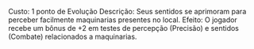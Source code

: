 Custo: 1 ponto de Evolução
Descrição: Seus sentidos se aprimoram para perceber facilmente maquinarias presentes no local.
Efeito: O jogador recebe um bônus de +2 em testes de percepção (Precisão) e sentidos (Combate) relacionados a maquinarias.